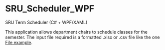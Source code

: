 # SRU_Scheduler_WPF
SRU Term Scheduler (C# + WPF/XAML)

This application allows department chairs to schedule classes for the semester.
The input file required is a formatted .xlsx or .csv file like the one [File example]("here").

